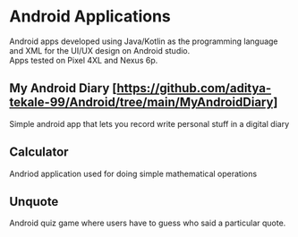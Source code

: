 # Android Applications 
Android apps developed using Java/Kotlin as the programming language and XML for the UI/UX design on Android studio.   
Apps tested on Pixel 4XL and Nexus 6p.

## My Android Diary [https://github.com/aditya-tekale-99/Android/tree/main/MyAndroidDiary]
Simple android app that lets you record write personal stuff in a digital diary

## Calculator
Andriod application used for doing simple mathematical operations

## Unquote
Android quiz game where users have to guess who said a particular quote.
